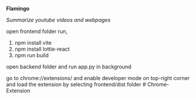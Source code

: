 **Flamingo**

*Summarize youtube videos and webpages*

open frontend folder run,

1) npm install vite
2) npm install lottie-react
3) npm run build

open backend folder and run app.py in background

go to chrome://extensions/ and enable developer mode on top-right corner and load the extension by selecting frontend/dist folder
#   C h r o m e - E x t e n s i o n  
 